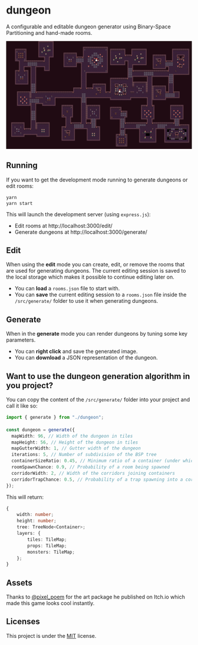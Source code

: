 # dungeon

A configurable and editable dungeon generator using Binary-Space Partitioning and hand-made rooms.

![dungeon](images/dungeon.png "Screenshot of a generated dungeon")

## Running

If you want to get the development mode running to generate dungeons or edit rooms:

```
yarn
yarn start
```

This will launch the development server (using `express.js`):

- Edit rooms at http://localhost:3000/edit/
- Generate dungeons at http://localhost:3000/generate/

## Edit

When using the **edit** mode you can create, edit, or remove the rooms that are used for generating dungeons. The current editing session is saved to the local storage which makes it possible to continue editing later on.

- You can **load** a `rooms.json` file to start with.
- You can **save** the current editing session to a `rooms.json` file inside the `/src/generate/` folder to use it when generating dungeons.

## Generate

When in the **generate** mode you can render dungeons by tuning some key parameters.

- You can **right click** and save the generated image.
- You can **download** a JSON representation of the dungeon.

## Want to use the dungeon generation algorithm in you project?

You can copy the content of the `/src/generate/` folder into your project and call it like so:

```typescript
import { generate } from "./dungeon";

const dungeon = generate({
  mapWidth: 96, // Width of the dungeon in tiles
  mapHeight: 56, // Height of the dungeon in tiles
  mapGutterWidth: 1, // Gutter width of the dungeon
  iterations: 5, // Number of subdivision of the BSP tree
  containerSizeRatio: 0.45, // Minimum ratio of a container (under which it's retried)
  roomSpawnChance: 0.9, // Probability of a room being spawned
  corridorWidth: 2, // Width of the corridors joining containers
  corridorTrapChance: 0.5, // Probability of a trap spawning into a corridor
});
```

This will return:

```typescript
{
    width: number;
    height: number;
    tree: TreeNode<Container>;
    layers: {
        tiles: TileMap;
        props: TileMap;
        monsters: TileMap;
    };
}
```

## Assets

Thanks to [@pixel_poem](https://twitter.com/pixel_poem) for the art package he published on Itch.io which made this game looks cool instantly.

## Licenses

This project is under the [MIT](https://github.com/halftheopposite/dungeon/blob/main/LICENSE) license.
